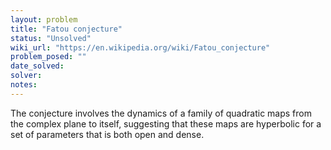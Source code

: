 ```yaml
---
layout: problem
title: "Fatou conjecture"
status: "Unsolved"
wiki_url: "https://en.wikipedia.org/wiki/Fatou_conjecture"
problem_posed: ""
date_solved:
solver:
notes:
---
```

The conjecture involves the dynamics of a family of quadratic maps from the complex plane to itself, suggesting that these maps are hyperbolic for a set of parameters that is both open and dense.